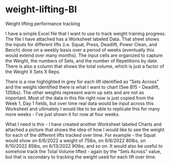 # weight-lifting-BI
Weight lifting performance tracking

I have a simple Excel file that I want to use to track weight training progress. The file I have attached has a Worksheet labeled Data. That sheet shows the inputs for different lifts (i.e. Squat, Press, Deadlift, Power Clean, and Bench) done on a weekly basis over a period of weeks (eventually this would extend over many months).  The input cells are organized to capture the Weight, the numbers of Sets, and the number of Repetitions by date. There is also a column that shows the total volume, which is just a factor of the Weight X Sets X Reps. 

There is a row highlighted in grey for each lift identified as "Sets Across" and the weight identified there is what I want to chart (See B15 - Deadlift, 135lbs). The other weights represent warm up sets and are not as important.  Most of the data in this file right now is just copied from the Week 1, Day 1 fields, but over time real data would be input across this Worksheet and ultimately I would like to be able to replicate this for many more weeks - I've just shown it for now at four weeks.  

What I need is this - I have created another Worksheet labeled Charts and attached a picture that shows the idea of how I would like to see the weight for each of the different lifts tracked over time. For example - the Squat would show on 6/6/2022 a weight of 75lbs, on 6/8/2022 80lbs, on 6/10/2022 85lbs, on 6/13/2022 90lbs, and so on.  It would also be useful to somehow track the Total Volume lifted - again by the "Sets Across" value, but that is secondary to tracking the weight used for each lift over time.  
